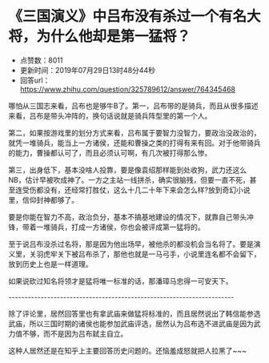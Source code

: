 # 《三国演义》中吕布没有杀过一个有名大将，为什么他却是第一猛将？
- 点赞数：8011
- 更新时间：2019年07月29日13时48分44秒
- 回答url：https://www.zhihu.com/question/325789612/answer/764345468
<body>
 <p data-pid="tWDI6_bA">哪怕从三国志来看，吕布也是够牛B了。第一，吕布带的是骑兵，而且从很多描述来看，吕布是带头冲阵的，换句话说就是骑兵阵型里的第一个人。</p>
 <p data-pid="5gWQdsr3">第二，如果按游戏里的划分方式来看，吕布属于要智力没智力，要政治没政治的，就凭一堆骑兵，能当上一方诸侯，还能和曹操之类的打得有来有回。对于他带骑兵的能力，曹操都认可了，而且必须认可啊，有几次被打得那么惨。</p>
 <p data-pid="StuJwztA">第三，出身低下，基本没啥人投靠，要是像袁绍那样能到处收狗，武力还这么NB，估计早被吹成神了。一方之主站一线拼杀，确实很脑残，但要一直不死，甚至连受伤都没有，还经常打胜仗，这么十几二十年下来会怎么样?放到奇幻小说里，信仰封神都够了。</p>
 <p data-pid="aPunRNmt">要是你能在智力不高，政治负分，基本不搞基地建设的情况下，就靠自己带头冲锋，带着一堆骑兵，打成一方诸侯，你也会被评成第一猛将的。</p>
 <p data-pid="GQlXMylX">至于说吕布没杀过名将，那是因为他出场早，被他杀的都没机会当名将了。要是演义里，关羽虎牢关下被吕布杀了，那他也就是一马弓手，小说里连名都不会留下，放到历史上也是一样道理。</p>
 <p data-pid="blkS88Y6">如果说砍过知名将领才是猛将唯一标准的话，那潘璋马忠得一可安天下。</p>
 <p data-pid="EcsZ7fX5">----------------------------------------------------------------------</p>
 <p data-pid="AZwiUwdw">除了评论里，居然回答里也有拿武庙来做猛将标准的，而且居然说出了韩信能参选武庙，所以三国时期的诸侯也能参加武庙评选，居然认为吕布选不进武庙是因为武力值不够，而不是因为吕布弑主自立。</p>
 <p data-pid="loyam1Wi">这种人居然还是在知乎上主要回答历史问题的。还恼羞成怒就把人拉黑了~~~</p>
</body>